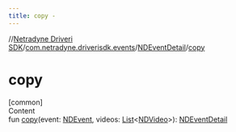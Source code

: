 ```yaml
---
title: copy -
---
```

//[Netradyne Driveri SDK](../../index.md)/[com.netradyne.driverisdk.events](../index.md)/[NDEventDetail](index.md)/[copy](copy.md)



# copy  
[common]  
Content  
fun [copy](copy.md)(event: [NDEvent](../-n-d-event/index.md), videos: [List](https://kotlinlang.org/api/latest/jvm/stdlib/kotlin.collections/-list/index.html)<[NDVideo](../../com.netradyne.driverisdk.video/-n-d-video/index.md)>): [NDEventDetail](index.md)  



